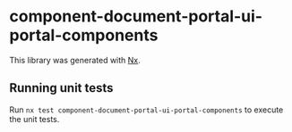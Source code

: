 # component-document-portal-ui-portal-components

This library was generated with [Nx](https://nx.dev).

## Running unit tests

Run `nx test component-document-portal-ui-portal-components` to execute the unit tests.
